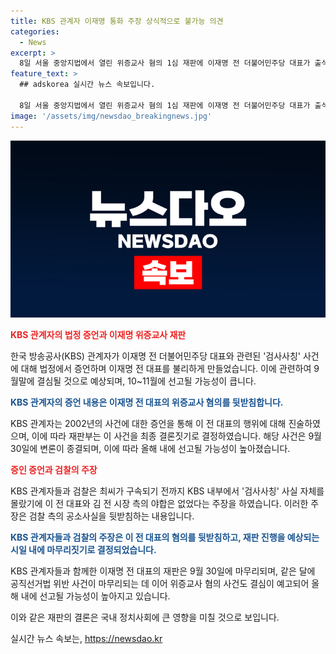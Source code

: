 ```yaml
---
title: KBS 관계자 이재명 통화 주장 상식적으로 불가능 의견
categories:
  - News
excerpt: >
  8일 서울 중앙지법에서 열린 위증교사 혐의 1심 재판에 이재명 전 더불어민주당 대표가 출석했다. KBS 관계자는 이 전 대표에게 불리한 증언을 하며 이재명을 주범으로 몰아가려 했다는 주장을 해박히 부인했다. 재판은 9월말에 종결될 예정이며, 이에 따라 10~11월에 선고될 가능성이 높아졌다. 앞서 이 전 대표는 검사사칭 사건과 관련해 벌금을 확정받았으며, 이재명을 주범으로 몰아가려는 KBS의 주장을 재판부와 KBS 관계자들의 증언이 뒷받침하고 있다.
feature_text: >
  ## adskorea 실시간 뉴스 속보입니다.

  8일 서울 중앙지법에서 열린 위증교사 혐의 1심 재판에 이재명 전 더불어민주당 대표가 출석했다. KBS 관계자는 이 전 대표에게 불리한 증언을 하며 이재명을 주범으로 몰아가려 했다는 주장을 해박히 부인했다. 재판은 9월말에 종결될 예정이며, 이에 따라 10~11월에 선고될 가능성이 높아졌다. 앞서 이 전 대표는 검사사칭 사건과 관련해 벌금을 확정받았으며, 이재명을 주범으로 몰아가려는 KBS의 주장을 재판부와 KBS 관계자들의 증언이 뒷받침하고 있다.
image: '/assets/img/newsdao_breakingnews.jpg'
---
```


<p><img src="/assets/img/newsdao_breakingnews.jpg" alt="adskorea 속보" /></p>

<p><b><span style="color: #ee2323;">KBS 관계자의 법정 증언과 이재명 위증교사 재판</span></b></p>

<p>한국 방송공사(KBS) 관계자가 이재명 전 더불어민주당 대표와 관련된 '검사사칭' 사건에 대해 법정에서 증언하며 이재명 전 대표를 불리하게 만들었습니다. 이에 관련하여 9월말에 결심될 것으로 예상되며, 10~11월에 선고될 가능성이 큽니다.</p>

<p><b><span style="color: #1a5490;">KBS 관계자의 증언 내용은 이재명 전 대표의 위증교사 혐의를 뒷받침합니다.</span></b></p>

<p>KBS 관계자는 2002년의 사건에 대한 증언을 통해 이 전 대표의 행위에 대해 진술하였으며, 이에 따라 재판부는 이 사건을 최종 결론짓기로 결정하였습니다. 해당 사건은 9월 30일에 변론이 종결되며, 이에 따라 올해 내에 선고될 가능성이 높아졌습니다.</p>

<p><b><span style="color: #ee2323;">증인 증언과 검찰의 주장</span></b></p>

<p>KBS 관계자들과 검찰은 최씨가 구속되기 전까지 KBS 내부에서 '검사사칭' 사실 자체를 몰랐기에 이 전 대표와 김 전 시장 측의 야합은 없었다는 주장을 하였습니다. 이러한 주장은 검찰 측의 공소사실을 뒷받침하는 내용입니다.</p>

<p><b><span style="color: #1a5490;">KBS 관계자들과 검찰의 주장은 이 전 대표의 혐의를 뒷받침하고, 재판 진행을 예상되는 시일 내에 마무리짓기로 결정되었습니다.</span></b></p>

<p>KBS 관계자들과 함께한 이재명 전 대표의 재판은 9월 30일에 마무리되며, 같은 달에 공직선거법 위반 사건이 마무리되는 데 이어 위증교사 혐의 사건도 결심이 예고되어 올해 내에 선고될 가능성이 높아지고 있습니다. </p>

<p>이와 같은 재판의 결론은 국내 정치사회에 큰 영향을 미칠 것으로 보입니다.</p>
실시간 뉴스 속보는, <a href="https://newsdao.kr" rel="dofollow">https://newsdao.kr</a>


